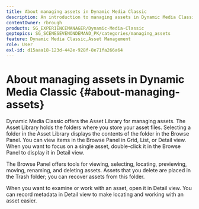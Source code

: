 ```yaml
---
title: About managing assets in Dynamic Media Classic
description: An introduction to managing assets in Dynamic Media Classic
contentOwner: rbrough
products: SG_EXPERIENCEMANAGER/Dynamic-Media-Classic
geptopics: SG_SCENESEVENONDEMAND_PK/categories/managing_assets
feature: Dynamic Media Classic,Asset Management
role: User
exl-id: d15aaa18-123d-442e-928f-8e71fa266a64
---
```

# About managing assets in Dynamic Media Classic {#about-managing-assets}

 Dynamic Media Classic offers the Asset Library for managing assets. The Asset Library holds the folders where you store your asset files. Selecting a folder in the Asset Library displays the contents of the folder in the Browse Panel. You can view items in the Browse Panel in Grid, List, or Detail view. When you want to focus on a single asset, double-click it in the Browse Panel to display it in Detail view.

The Browse Panel offers tools for viewing, selecting, locating, previewing, moving, renaming, and deleting assets. Assets that you delete are placed in the Trash folder; you can recover assets from this folder.

When you want to examine or work with an asset, open it in Detail view. You can record metadata in Detail view to make locating and working with an asset easier.
